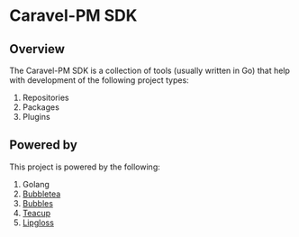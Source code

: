 # Caravel-PM SDK

## Overview

The Caravel-PM SDK is a collection of tools (usually written in Go) that help with development of the following project types:

1. Repositories
2. Packages
3. Plugins


## Powered by

This project is powered by the following:

1. Golang
2. [Bubbletea](https://github.com/charmbracelet/bubbletea)
3. [Bubbles](https://github.com/charmbracelet/bubbles)
4. [Teacup](https://github.com/knipferrc/teacup)
5. [Lipgloss](github.com/charmbracelet/lipgloss)
